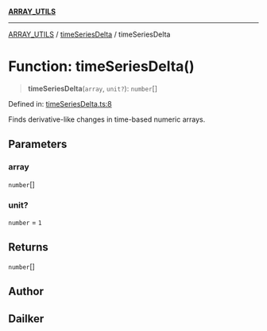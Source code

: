 [**ARRAY_UTILS**](../../README.md)

***

[ARRAY_UTILS](../../README.md) / [timeSeriesDelta](../README.md) / timeSeriesDelta

# Function: timeSeriesDelta()

> **timeSeriesDelta**(`array`, `unit?`): `number`[]

Defined in: [timeSeriesDelta.ts:8](https://github.com/dailker/everyutil/blob/88c583cdd8386be54599315f93f88880d20b94f3/src/array/timeSeriesDelta.ts#L8)

Finds derivative-like changes in time-based numeric arrays.

## Parameters

### array

`number`[]

### unit?

`number` = `1`

## Returns

`number`[]

## Author

## Dailker
